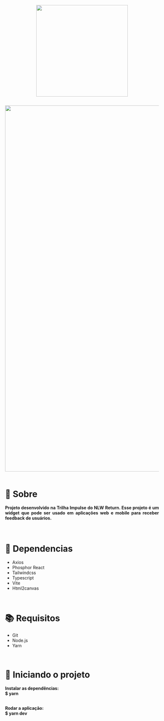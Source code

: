 <div align="center">
  <img src="" width="300" >
</div>

##

<img src="" width="1200"/>

<br>
<br>

<h1>📃 Sobre</h1>
 
<h4 align="justify">Projeto desenvolvido na Trilha Impulse do NLW Return. Esse projeto é um widget que pode ser usado em aplicações web e mobile para receber feedback de usuários.</h4>

<br>

<h1>🔧 Dependencias</h1>

<ul>
  <li>Axios</li>
  <li>Phosphor React</li>
  <li>Tailwindcss</li>
  <li>Typescript</li>
  <li>Vite</li>
  <li>Html2canvas</li>
</ul>

<br>

<h1>📚 Requisitos</h1>

<ul>
  <li>Git</li>
  <li>Node.js</li>
  <li>Yarn</li>
</ul>

<br>
   
<h1>🚀 Iniciando o projeto</h1>

<h4>
  Instalar as dependências:
  <br>
  $ yarn
  
  <br>
  <br>
  
  Rodar a aplicação:
  <br>
  $ yarn dev
</h4>
